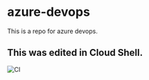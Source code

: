 # azure-devops
This is a repo for azure devops.

## This was edited in Cloud Shell.

![CI](https://github.com/rfenix3/azure-devops/workflows/CI/badge.svg)
